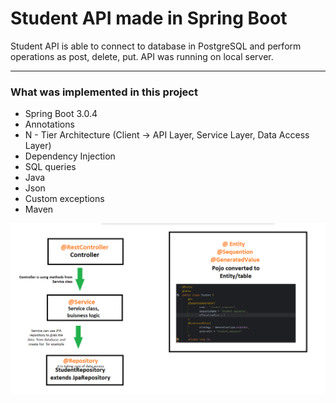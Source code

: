 # Student API made in Spring Boot
Student API is able to connect to database in PostgreSQL and perform operations as post, delete, put.
API was running on local server. 



---

### What was implemented in this project

- Spring Boot 3.0.4
- Annotations
- N - Tier Architecture (Client -> API Layer, Service Layer, Data Access Layer)
- Dependency Injection
- SQL queries
- Java
- Json
- Custom exceptions
- Maven 


![img.png](img.png)
